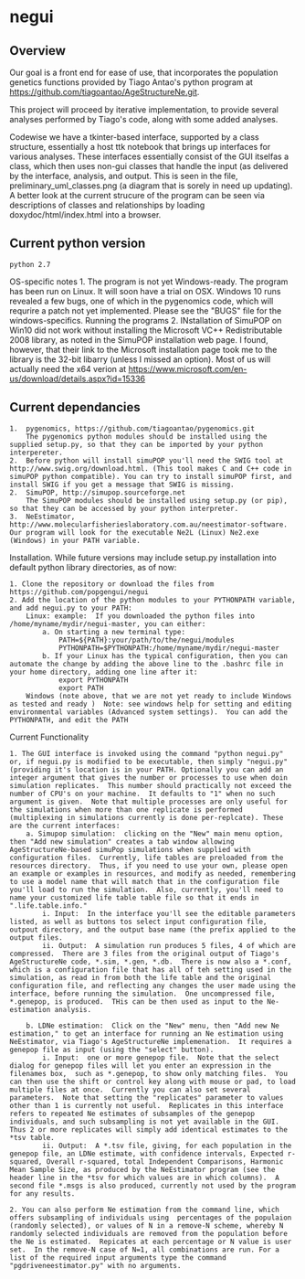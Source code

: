 # negui

Overview
--------

Our goal is a front end for ease of use, that incorporates the population genetics functions provided by Tiago Antao's python program at https://github.com/tiagoantao/AgeStructureNe.git.  

This project will proceed by iterative implementation, to provide several analyses performed by Tiago's code, along with some added analyses.

 Codewise we have a tkinter-based interface, supported by a class structure, essentially a host ttk notebook that brings up interfaces for various analyses.  These interfaces essentially consist of the GUI itselfas a class, which then uses non-gui classes that handle the input (as delivered by the interface, analysis, and output.   This is seen in the file, preliminary_uml_classes.png (a diagram that is sorely in need up updating).  A better look at the current strucure of the program can be seen via descriptions of classes and relationships by loading doxydoc/html/index.html into a browser. 


Current python version
----------------------
	python 2.7


OS-specific notes
	1. The program is not yet Windows-ready.  The program has been run on Linux.  It will soon have a trial on OSX.  Windows 10 runs revealed a few bugs, one of which in the pygenomics code, which will requrire a patch not yet implemented.  Please see the "BUGS" file for the windows-specifics.
Running the programs
	2. INstallation of SimuPOP on Win10 did not work without installing the Microsoft VC++ Redistributable 2008 library, as noted in the SimuPOP installation web page.  I found, however, that their link to the Microsoft installation page took me to the library is the 32-bit libarry (unless I missed an option).  Most of us will actually need the x64 verion at https://www.microsoft.com/en-us/download/details.aspx?id=15336

		


Current dependancies
--------------------
	1.  pygenomics, https://github.com/tiagoantao/pygenomics.git
		The pygenomics python modules should be installed using the supplied setup.py, so that they can be imported by your python interpereter.
	2.  Before python will install simuPOP you'll need the SWIG tool at http://www.swig.org/download.html. (This tool makes C and C++ code in simuPOP python compatible). You can try to install simuPOP first, and install SWIG if you get a message that SWIG is missing.
	2.  SimuPOP, http://simupop.sourceforge.net
		The SimuPOP modules should be installed using setup.py (or pip), so that they can be accessed by your python interpreter. 
	3.  NeEstimator, http://www.molecularfisherieslaboratory.com.au/neestimator-software.  Our program will look for the executable Ne2L (Linux) Ne2.exe (Windows) in your PATH variable.

Installation.  While future versions may include setup.py installation into default python library directories, as of now:

	1. Clone the repository or download the files from https://github.com/popgengui/negui
	2. Add the location of the python modules to your PYTHONPATH variable, and add negui.py to your PATH:
		Linux: example:  If you downloaded the python files into /home/myname/mydir/negui-master, you can either:
			a. On starting a new terminal type:
				PATH=${PATH}:your/path/to/the/negui/modules
				PYTHONPATH=$PYTHONPATH:/home/myname/mydir/negui-master
			b. If your Linux has the typical configuration, then you can automate the change by adding the above line to the .bashrc file in your home directory, adding one line after it:
				export PYTHONPATH
				export PATH
		Windows (note above, that we are not yet ready to include Windows as tested and ready )  Note: see windows help for setting and editing environmental variables (Advanced system settings).  You can add the PYTHONPATH, and edit the PATH 

Current Functionality

	1. The GUI interface is invoked using the command "python negui.py" or, if negui.py is modified to be executable, then simply "negui.py" (providing it's location is in your PATH. Optionally you can add an integer argument that gives the number or processes to use when doin simulation replicates.  This number should practically not exceed the number of CPU's on your machine.  It defaults to "1" when no such argument is given.  Note that multiple processes are only useful for the simulations when more than one replicate is performed (multiplexing in simulations currently is done per-replcate). These are the current interfaces:
		a. Simupop simulation:  clicking on the "New" main menu option, then "Add new simulation" creates a tab window allowing AgeStructureNe-based simuPop simulations when supplied with configuration files.  Currently, life tables are preloaded from the resources directory.  Thus, if you need to use your own, please open an example or examples in resources, and modify as needed, remembering to use a model name that will match that in the configuration file you'll load to run the simulation.  Also, currently, you'll need to name your customized life table table file so that it ends in ".life.table.info."
			i. Input:  In the interface you'll see the editable parameters listed, as well as buttons tos select input configuration file, outpout directory, and the output base name (the prefix applied to the output files.		
			ii. Output:  A simulation run produces 5 files, 4 of which are compressed.  There are 3 files from the original output of Tiago's AgeStructureNe code, *.sim, *.gen, *.db.  There is now also a *.conf, which is a configuration file that has all of teh setting used in the simulation, as read in from both the life table and the original configuration file, and reflecting any changes the user made using the interface, before running the simulation.  One uncompressed file, *.genepop, is produced.  THis can be then used as input to the Ne-estimation analysis.	

		b. LDNe estimation:  Click on the "New" menu, then "Add new Ne estimation," to get an interface for running an Ne estimation using NeEstimator, via Tiago's AgeStructureNe implemenation.  It requires a genepop file as input (using the "select" button).
			i. Input:  one or more genepop file.  Note that the select dialog for genepop files will let you enter an expression in the filenames box,  such as *.genepop, to show only matching files.  You can then use the shift or control key along with mouse or pad, to load multiple files at once.  Currently you can also set several parameters.  Note that setting the "replicates" parameter to values other than 1 is currently not useful.  Replicates in this interface refers to repeated Ne estimates of subsamples of the genepop individuals, and such subsampling is not yet available in the GUI. Thus 2 or more replicates will simply add identical estimates to the *tsv table. 
			ii. Output:  A *.tsv file, giving, for each population in the genepop file, an LDNe estimate, with confidence intervals, Expected r-squared, Overall r-squared, total Independent Comparisons, Harmonic Mean Sample Size, as produced by the NeEstimator program (see the header line in the *tsv for which values are in which columns).  A second file *.msgs is also produced, currently not used by the program for any results.

	2. You can also perform Ne estimation from the command line, which offers subsampling of individuals using  percentages of the populaion (randomly selected), or values of N in a remove-N scheme, whereby N randomly selected individuals are removed from the population before the Ne is estimated.  Repicates at each percentage or N value is user set.  In the remove-N case of N=1, all combinations are run. For a list of the required input arguments type the command "pgdriveneestimator.py" with no arguments.


